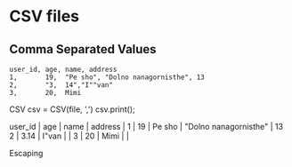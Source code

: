 

# CSV files
## Comma Separated Values
```
user_id, age, name, address
1,       19,  "Pe sho", "Dolno nanagornisthe", 13
2,       "3,  14","I""van"
3,       20,  Mimi
```

CSV csv = CSV(file, ',')
csv.print();

user_id | age  | name   | address               |
1       | 19   | Pe sho | "Dolno nanagornisthe" | 13
2       | 3.14 | I"van  |                       |
3       | 20   | Mimi   |                       |

Escaping

